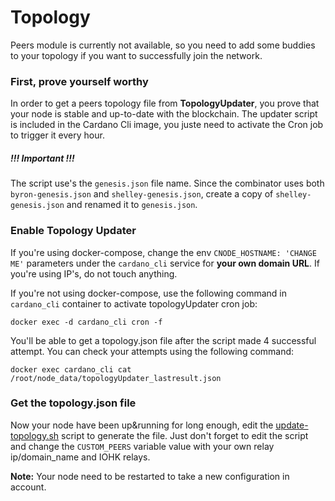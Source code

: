 # Topology

Peers module is currently not available, so you need to add some buddies to your
topology if you want to successfully join the network.

### First, prove yourself worthy

In order to get a peers topology file from **TopologyUpdater**, you prove that your
node is stable and up-to-date with the blockchain. The updater script is included
in the Cardano Cli image, you juste need to activate the Cron job to trigger it every hour.

##### !!! Important !!!
The script use's the `genesis.json` file name. Since the combinator uses both `byron-genesis.json` and
`shelley-genesis.json`, create a copy of `shelley-genesis.json` and renamed it to `genesis.json`.

### Enable Topology Updater

If you're using docker-compose, change the env `CNODE_HOSTNAME: 'CHANGE ME'` parameters under the
`cardano_cli` service for **your own domain URL**. If you're using IP's, do not touch anything.

If you're not using docker-compose, use the following command in `cardano_cli` container to activate
topologyUpdater cron job:

    docker exec -d cardano_cli cron -f
    
You'll be able to get a topology.json file after the script made 4 successful attempt. You can
check your attempts using the following command:

    docker exec cardano_cli cat /root/node_data/topologyUpdater_lastresult.json
    
### Get the topology.json file

Now your node have been up&running for long enough, edit the [update-topology.sh](../Scripts/update-topology.sh)
script to generate the file. Just don't forget to edit the script and change the `CUSTOM_PEERS` variable value with
your own relay ip/domain_name and IOHK relays.

**Note:** Your node need to be restarted to take a new configuration in account.
